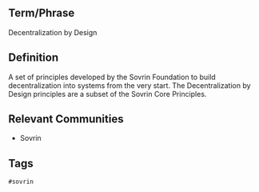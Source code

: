 ## Term/Phrase
Decentralization by Design

## Definition
A set of principles developed by the Sovrin Foundation to build decentralization into systems from the very start. The Decentralization by Design principles are a subset of the Sovrin Core Principles.

## Relevant Communities
* Sovrin

## Tags
```
#sovrin
```
